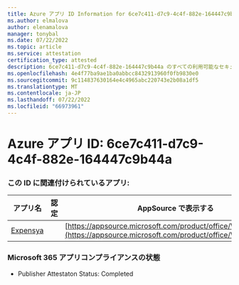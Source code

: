 ```yaml
---
title: Azure アプリ ID Information for 6ce7c411-d7c9-4c4f-882e-164447c9b44a
ms.author: elmalova
author: elenamalova
manager: tonybal
ms.date: 07/22/2022
ms.topic: article
ms.service: attestation
certification_type: attested
description: 6ce7c411-d7c9-4c4f-882e-164447c9b44a のすべての利用可能なセキュリティとコンプライアンス情報。
ms.openlocfilehash: 4e4f77ba9ae1ba0abbcc8432913960f0fb9830e0
ms.sourcegitcommit: 9c114837630164e4c4965abc220743e2b08a1df5
ms.translationtype: MT
ms.contentlocale: ja-JP
ms.lasthandoff: 07/22/2022
ms.locfileid: "66973961"
---
```

# <a name="azure-app-id-6ce7c411-d7c9-4c4f-882e-164447c9b44a"></a>Azure アプリ ID: 6ce7c411-d7c9-4c4f-882e-164447c9b44a


### <a name="apps-associated-with-this-id"></a>この ID に関連付けられているアプリ:
| **アプリ名** | **認定** | **AppSource で表示する** |
|--------------|---------------|-----------------------|
| [Expensya](../forward/WA200003924.md) |  | [https://appsource.microsoft.com/product/office/WA200003924](https://appsource.microsoft.com/product/office/WA200003924) |

### <a name="microsoft-365-app-compliance-status"></a>Microsoft 365 アプリコンプライアンスの状態
- Publisher Attestaton Status: Completed

